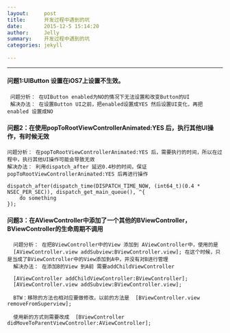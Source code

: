 ```yaml
---
layout:     post
title:      开发过程中遇到的坑
date:       2015-12-5 15:14:20
author:     Jelly
summary:    开发过程中遇到的坑
categories: jekyll
 
---
```




---
#### 问题1:UIButton 设置在iOS7上设置不生效。
     问题分析： 在UIButton enabled为NO的情况下无法设置和改变Button的UI
     解决办法： 在设置Button UI之前，把enabled设置成YES 然后设置UI变化，再把enabled 设置成NO
    
     
    
#### 问题2：在使用popToRootViewControllerAnimated:YES 后，执行其他UI操作，有时候无效
	问题分析： 在popToRootViewControllerAnimated:YES 后，需要执行的时间，所以在过程中，执行其他UI操作可能会导致无效
	解决办法： 利用dispatch_after 延迟0.4秒的时间，保证popToRootViewControllerAnimated:YES 后再进行操作 
	 
	dispatch_after(dispatch_time(DISPATCH_TIME_NOW, (int64_t)(0.4 * NSEC_PER_SEC)), dispatch_get_main_queue(), ^{
		do something
	});

#### 问题3：在AViewController中添加了一个其他的BViewController，BViewController的生命周期不调用
      问题分析： 在把BViewController中的View 添加到 AViewController中，使用的是
      [AViewController.view addSubview:BViewController.view]; 在这个时候，只是当成了BViewController中的View添加到A中，并没有对B进行管理
      解决办法： 在添加B的View 到A前 需要addChildViewController 
      
      [AViewController addChildViewController:BViewController];
      [AViewController.view addSubview:BViewController.view];
      
      BTW：移除的方法也相对应要做修改，以前的方法是  [BViewController.view removeFromSuperview];
      
      使用新的方式则需要改成  [BViewController didMoveToParentViewController:AViewController];

